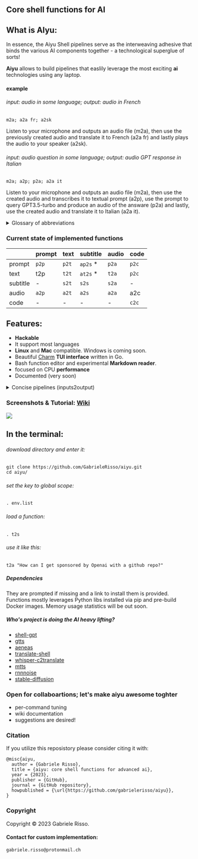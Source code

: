 ## Core shell functions for AI 

## What is **AIyu**:
In essence, the Aiyu Shell pipelines serve as the interweaving adhesive that binds the various AI components together - a technological superglue of sorts!

**Aiyu** allows to build pipelines that easlily leverage the most exciting **ai** technologies using any laptop.

#### example

###### input:  audio in some language; output: audio in French
```
m2a; a2a fr; a2sk
```
Listen to your microphone and outputs an audio file (m2a), then use the previously created audio and translate it to French (a2a fr) and lastly plays the audio to your speaker (a2sk). 


###### input: audio question in some language; output: audio GPT response in Italian
```
m2a; a2p; p2a; a2a it 
```
Listen to your microphone and outputs an audio file (m2a), then use the created audio and transcribes it to textual prompt (a2p), use the prompt to query GPT3.5-turbo and produce an audio of the answare (p2a) and lastly, use the created audio and translate it to Italian (a2a it).




<details>

<summary>Glossary of abbreviations</summary>

## Inputs and Outputs

```
c  -> code     ex: sourcecode of a python program
p  -> prompt     ex: "how can I escape the matrix?" 
t  -> text       ex: .txt file of a motivation letter
s  -> subtitle   ex: .srt file of a movie subtitles
a  -> audio      ex: .mp3 file of a recorded conference 
                 I/O: {sk -> speaker, m <- microphone} 
```
</details>

### Current state of implemented functions

|    	      | prompt   	| text | subtitle	| audio |  code 	|
|-----------|-----------|------|----------|-------|---------|
| prompt  	| `p2p`	| `p2t` 	|  `ap2s` *	| `p2a` | `p2c` 	|
| text  	  | t2p	| `t2t` | `at2s` * | `t2a` 	| `p2c` | 
| subtitle 	| - | `s2t`	| `s2s`	| `s2a`	| -	|
| audio   	|  `a2p` | `a2t`  | `a2s`	| `a2a` | a2c |
| code 	    |  - | - | - | - |  `c2c` 	|


## Features:

 * **Hackable**
 * It support most languages
 * **Linux** and **Mac** compatible. Windows is coming soon.
 * Beautiful [Charm](https://charm.sh/ "Charm") **TUI interface** written in Go.
 * Bash function editor and experimental **Markdown reader**.
 * focused on CPU **performance**
 * Documented (very soon)
<details>

<summary>Concise pipelines (inputs2output)</summary>
 
 🔹 Ask gpt and gtts answer to **speaker** (text2speaker) -> t2sk <br /> 
 🔹 Ask gpt and gtts answer to **audio** (text2audio) -> t2a  <br />
 🔹 Ask gpt and produce specifically **code** (code2text) -> c2t  <br />
 🔹 Take audio and produce text **transcript** (audio2text) -> a2t  <br />
 🔹 Take audio and produce **subtitles** transcript (audio2subtitles) -> a2s  <br />
 🔹 Prompt gpt and produce text (prompt2text) -> p2t  <br />
 🔹 Take text and translate into text (text2text) -> t2tr  <br />
 🔹 Take audio and **enhance quality** into audio (audio2audio) -> a2a  <br />
 🔹 Take audio & text transcript and produce subtitles (audio+text2subtitles) -> at2s  <br />
 🔹 Take text and stable diffusion produce **image** (text2image) -> t2i  <br />


 
</details>

### Screenshots & Tutorial: [Wiki](https://github.com/GabrieleRisso/aiyu/edit/main/wiki.md "Aiyu Wiki")

 <p align="left"> <a href="https://hits.seeyoufarm.com"><img src="https://hits.seeyoufarm.com/api/count/incr/badge.svg?url=https%3A%2F%2Fgithub.com%2FGabrieleRisso%2Faiyu&count_bg=%234D4244&title_bg=%23EA2424&icon_color=%233E3636&title=aiyu+&edge_flat=false"/></a> </p>


## In the terminal:

###### download directory and enter it:
```
git clone https://github.com/GabrieleRisso/aiyu.git 
cd aiyu/
```
###### set the key to global scope: 
```
. env.list
```
###### load a function:
```
. t2s
```
###### use it like this:
```
t2a "How can I get sponsored by Openai with a github repo?"
```


##### Dependencies

They are prompted if missing and a link to install them is provided. Functions mostly leverages Python libs installed via pip and pre-build Docker images. Memory usage statistics will be out soon.


##### Who's project is doing the AI heavy lifting? 

 * [shell-gpt](https://github.com/TheR1D/shell_gpt "text-to-text")
 * [gtts](https://gtts.readthedocs.io/en/latest/index.html "text-to-speach")
 * [aeneas](https://github.com/readbeyond/aeneas "subtitles")
 * [translate-shell](https://github.com/soimort/translate-shell "translate")
 * [whisper-c2translate](https://github.com/jordimas/whisper-ctranslate2 "audio-to-text")
 * [mtts](https://github.com/mozilla/TTS "text-to-vocie")
 * [rnnnoise](https://github.com/GregorR/rnnoise-models "noise filter")
 * [stable-diffusion](https://github.com/fboulnois/stable-diffusion-docker "image gen")


### Open for collaboartions; let's make **aiyu** awesome toghter
 
 * per-command tuning
 * wiki documentation 
 * suggestions are desired!







### Citation
If you utilize this reposistory please consider citing it with:

```
@misc{aiyu,
  author = {Gabriele Risso},
  title = {aiyu: core shell functions for advanced ai},
  year = {2023},
  publisher = {GitHub},
  journal = {GitHub repository},
  howpublished = {\url{https://github.com/gabrielerisso/aiyu}},
}
```

### Copyright

Copyright © 2023 Gabriele Risso. 


#### Contact for custom implementation: 
```
gabriele.risso@protonmail.ch
```
